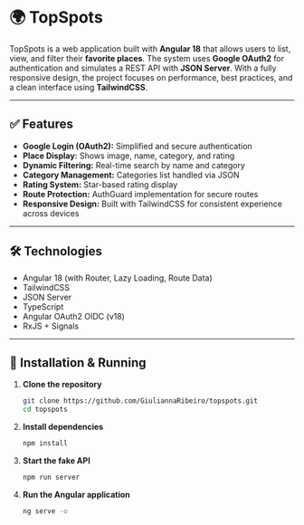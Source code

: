 # 🌍 TopSpots

TopSpots is a web application built with **Angular 18** that allows users to list, view, and filter their **favorite places**. The system uses **Google OAuth2** for authentication and simulates a REST API with **JSON Server**. With a fully responsive design, the project focuses on performance, best practices, and a clean interface using **TailwindCSS**.

---

## ✅ Features

- **Google Login (OAuth2):** Simplified and secure authentication  
- **Place Display:** Shows image, name, category, and rating  
- **Dynamic Filtering:** Real-time search by name and category  
- **Category Management:** Categories list handled via JSON  
- **Rating System:** Star-based rating display  
- **Route Protection:** AuthGuard implementation for secure routes  
- **Responsive Design:** Built with TailwindCSS for consistent experience across devices  

---

## 🛠️ Technologies

- Angular 18 (with Router, Lazy Loading, Route Data)  
- TailwindCSS  
- JSON Server  
- TypeScript  
- Angular OAuth2 OIDC (v18)  
- RxJS + Signals  

---

## 🚀 Installation & Running

1. **Clone the repository**  
   ```bash
   git clone https://github.com/GiuliannaRibeiro/topspots.git
   cd topspots
   ```
   
2. **Install dependencies**  
   ```bash
   npm install
   ```

3. **Start the fake API**  
   ```bash
   npm run server
   ```
   
4. **Run the Angular application**  
   ```bash
   ng serve -o
   ```
